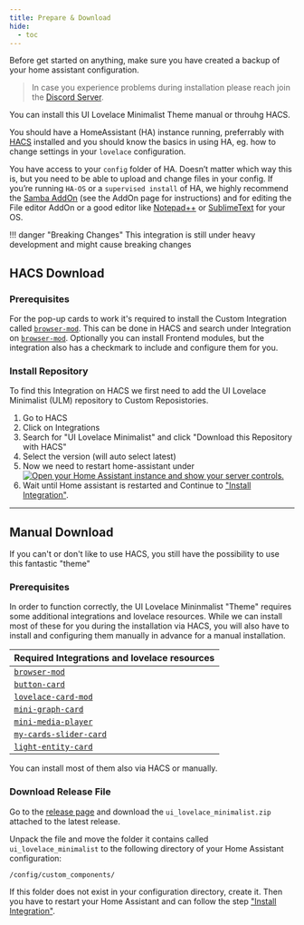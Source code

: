 ```yaml
---
title: Prepare & Download
hide:
  - toc
---
```

<!-- markdownlint-disable MD046 -->
Before get started on anything, make sure you have created a backup of your home assistant configuration.

> In case you experience problems during installation please reach join the [Discord Server](https://discord.gg/TPXg9b7GfR).

You can install this UI Lovelace Minimalist Theme manual or throuhg HACS.

You should have a HomeAssistant (HA) instance running, preferrably with [HACS](https://hacs.xyz/) installed and you should know the basics in using HA, eg. how to change settings in your `lovelace` configuration.

You have access to your `config` folder of HA. Doesn’t matter which way this is, but you need to be able to upload and change files in your config. If you’re running `HA-OS` or a `supervised install` of HA, we highly recommend the [Samba AddOn](https://www.home-assistant.io/common-tasks/supervised/#installing-and-using-the-samba-add-on) (see the AddOn page for instructions) and for editing the File editor AddOn or a good editor like [Notepad++](https://notepad-plus-plus.org/) or [SublimeText](https://www.sublimetext.com/) for your OS.

!!! danger "Breaking Changes"
    This integration is still under heavy development and might cause breaking changes

## HACS Download

### Prerequisites

For the pop-up cards to work it's required to install the Custom Integration called [`browser-mod`](https://github.com/thomasloven/hass-browser_mod). This can be done in HACS and search under Integration on [`browser-mod`](https://github.com/thomasloven/hass-browser_mod). Optionally you can install Frontend modules, but the integration also has a checkmark to include and configure them for you.

### Install Repository

To find this Integration on HACS we first need to add the UI Lovelace Minimalist (ULM) repository to Custom Reposistories.

1. Go to HACS
2. Click on Integrations
5. Search for "UI Lovelace Minimalist" and click "Download this Repository with HACS"
6. Select the version (will auto select latest)
7. Now we need to restart home-assistant under [![Open your Home Assistant instance and show your server controls.](https://my.home-assistant.io/badges/server_controls.svg)](https://my.home-assistant.io/redirect/server_controls/)
8. Wait until Home assistant is restarted and Continue to ["Install Integration"](https://ui-lovelace-minimalist.github.io/UI/setup/installation/#install-integration).

---

## Manual Download

If you can't or don't like to use HACS, you still have the possibility to use this fantastic "theme"

### Prerequisites

In order to function correctly, the UI Lovelace Mininmalist "Theme" requires some additional integrations and lovelace resources. While we can install most of these for you during the installation via HACS, you will also have to install and configuring them manually in advance for a manual installation.

| Required Integrations and lovelace resources                            |
|-------------------------------------------------------------------------|
| [`browser-mod`](https://github.com/thomasloven/hass-browser_mod)        |
| [`button-card`](https://github.com/custom-cards/button-card)            |
| [`lovelace-card-mod`](https://github.com/thomasloven/lovelace-card-mod) |
| [`mini-graph-card`](https://github.com/kalkih/mini-graph-card)          |
| [`mini-media-player`](https://github.com/kalkih/mini-media-player)      |
| [`my-cards-slider-card`](https://github.com/AnthonMS/my-cards)          |
| [`light-entity-card`](https://github.com/ljmerza/light-entity-card)     |

You can install most of them also via HACS or manually.

### Download Release File

Go to the [release page](https://github.com/UI-Lovelace-Minimalist/UI/releases) and download the `ui_lovelace_minimalist.zip` attached to the latest release.

Unpack the file and move the folder it contains called `ui_lovelace_minimalist` to the following directory of your Home Assistant configuration:

`/config/custom_components/`

If this folder does not exist in your configuration directory, create it.
Then you have to restart your Home Assistant and can follow the step ["Install Integration"](https://ui-lovelace-minimalist.github.io/UI/setup/installation/#install-integration).
